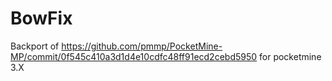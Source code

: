 # BowFix

Backport of https://github.com/pmmp/PocketMine-MP/commit/0f545c410a3d1d4e10cdfc48ff91ecd2cebd5950 for pocketmine 3.X
